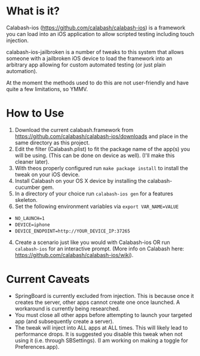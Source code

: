 What is it?
===========

Calabash-ios (https://github.com/calabash/calabash-ios) is a framework you can load into an iOS application to allow scripted testing including touch injection.

calabash-ios-jailbroken is a number of tweaks to this system that allows someone with a jailbroken iOS device to load the framework into an arbitrary app
allowing for custom automated testing (or just plain automation).

At the moment the methods used to do this are not user-friendly and have quite a few limitations, so YMMV.


How to Use
==========
1. Download the current calabash.framework from https://github.com/calabash/calabash-ios/downloads and place in the same directory as this project.
2. Edit the filter (Calabash.plist) to fit the package name of the app(s) you will be using. (This can be done on device as well). (I'll make this cleaner later).
3. With theos properly configured run `make package install` to install the tweak on your iOS device.
3. Install Calabash on your OS X device by installing the calabash-cucumber gem.
4. In a directory of your choice run `calabash-ios gen` for a features skeleton.
3. Set the following environment variables via `export VAR_NAME=VALUE`
  * `NO_LAUNCH=1`
  * `DEVICE=iphone`
  * `DEVICE_ENDPOINT=http://YOUR_DEVICE_IP:37265`
4. Create a scenario just like you would with Calabash-ios OR run `calabash-ios` for an interactive prompt. (More info on Calabash here: https://github.com/calabash/calabash-ios/wiki).

Current Caveats
===============
* SpringBoard is currently excluded from injection. This is because once it creates the server, other apps cannot create one once launched.
A workaround is currently being researched.
* You must close all other apps before attempting to launch your targeted app (and subsequently create a server).
* The tweak will inject into ALL apps at ALL times. This will likely lead to performance drops. It is suggested you disable this tweak when not using it (i.e. through SBSettings). (I am working on making a toggle for Preferences.app).
